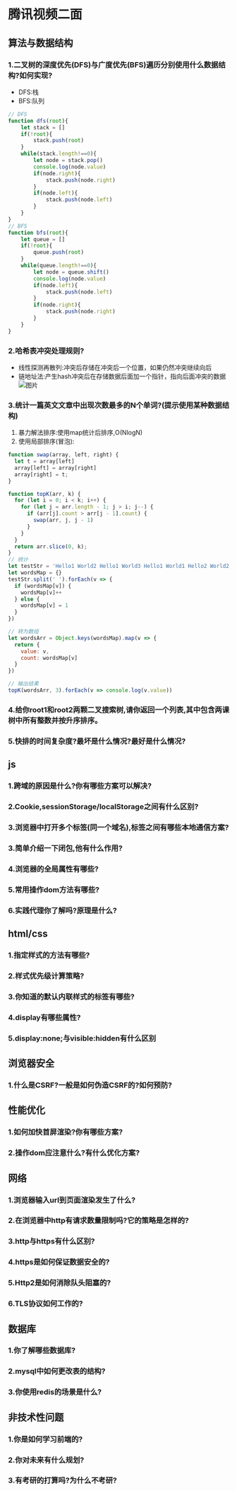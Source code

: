 # 腾讯视频二面

## 算法与数据结构
### 1.二叉树的深度优先(DFS)与广度优先(BFS)遍历分别使用什么数据结构?如何实现?
* DFS:栈
* BFS:队列
```js
// DFS
function dfs(root){
    let stack = []
    if(!root){
        stack.push(root)
    }
    while(stack.length!==0){
        let node = stack.pop()
        console.log(node.value)
        if(node.right){
            stack.push(node.right)
        }
        if(node.left){
            stack.push(node.left)
        }
    }
}
// BFS
function bfs(root){
    let queue = []
    if(!root){
        queue.push(root)
    }
    while(queue.length!==0){
        let node = queue.shift()
        console.log(node.value)
        if(node.left){
            stack.push(node.left)
        }
        if(node.right){
            stack.push(node.right)
        }
    }
}
```
### 2.哈希表冲突处理规则?
* 线性探测再散列:冲突后存储在冲突后一个位置，如果仍然冲突继续向后
* 链地址法:产生hash冲突后在存储数据后面加一个指针，指向后面冲突的数据
![图片](http://img.cdn.sugarat.top/mdImg/MTU4NTEyNjUyNjM5OQ==585126526399)

### 3.统计一篇英文文章中出现次数最多的N个单词?(提示使用某种数据结构)
1. 暴力解法排序:使用map统计后排序,O(NlogN)
2. 使用局部排序(冒泡):
```js
function swap(array, left, right) {
  let t = array[left]
  array[left] = array[right]
  array[right] = t;
}

function topK(arr, k) {
  for (let i = 0; i < k; i++) {
    for (let j = arr.length - 1; j > i; j--) {
      if (arr[j].count > arr[j - 1].count) {
        swap(arr, j, j - 1)
      }
    }
  }
  return arr.slice(0, k);
}
// 统计
let testStr = 'Hello1 World2 Hello1 World3 Hello1 World1 Hello2 World2 Hello3 World3'
let wordsMap = {}
testStr.split(' ').forEach(v => {
  if (wordsMap[v]) {
    wordsMap[v]++
  } else {
    wordsMap[v] = 1
  }
})

// 转为数组
let wordsArr = Object.keys(wordsMap).map(v => {
  return {
    value: v,
    count: wordsMap[v]
  }
})

// 输出结果
topK(wordsArr, 3).forEach(v => console.log(v.value))
```
### 4.给你root1和root2两颗二叉搜索树,请你返回一个列表,其中包含两课树中所有整数并按升序排序。
### 5.快排的时间复杂度?最坏是什么情况?最好是什么情况?

## js
### 1.跨域的原因是什么?你有哪些方案可以解决?
### 2.Cookie,sessionStorage/localStorage之间有什么区别?
### 3.浏览器中打开多个标签(同一个域名),标签之间有哪些本地通信方案?
### 3.简单介绍一下闭包,他有什么作用?
### 4.浏览器的全局属性有哪些?
### 5.常用操作dom方法有哪些?
### 6.实践代理你了解吗?原理是什么?

## html/css
### 1.指定样式的方法有哪些?
### 2.样式优先级计算策略?
### 3.你知道的默认内联样式的标签有哪些?
### 4.display有哪些属性?
### 5.display:none;与visible:hidden有什么区别

## 浏览器安全
### 1.什么是CSRF?一般是如何伪造CSRF的?如何预防?

## 性能优化
### 1.如何加快首屏渲染?你有哪些方案?
### 2.操作dom应注意什么?有什么优化方案?

## 网络
### 1.浏览器输入url到页面渲染发生了什么?
### 2.在浏览器中http有请求数量限制吗?它的策略是怎样的?
### 3.http与https有什么区别?
### 4.https是如何保证数据安全的?
### 5.Http2是如何消除队头阻塞的?
### 6.TLS协议如何工作的?

## 数据库
### 1.你了解哪些数据库?
### 2.mysql中如何更改表的结构?
### 3.你使用redis的场景是什么?

## 非技术性问题
### 1.你是如何学习前端的?
### 2.你对未来有什么规划?
### 3.有考研的打算吗?为什么不考研?